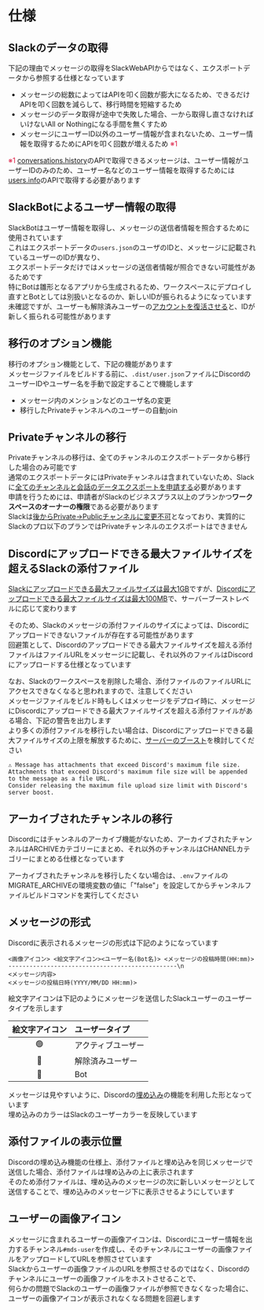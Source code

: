 # 仕様

## Slackのデータの取得

下記の理由でメッセージの取得をSlackWebAPIからではなく、エクスポートデータから参照する仕様となっています  

- メッセージの総数によってはAPIを叩く回数が膨大になるため、できるだけAPIを叩く回数を減らして、移行時間を短縮するため
- メッセージのデータ取得が途中で失敗した場合、一から取得し直さなければいけないAll or Nothingになる手間を無くすため
- メッセージにユーザーID以外のユーザー情報が含まれないため、ユーザー情報を取得するためにAPIを叩く回数が増えるため <span style="color:crimson;">※1</span>

<span style="color:crimson;">※1</span> [conversations.history](https://api.slack.com/methods/conversations.history)のAPIで取得できるメッセージは、ユーザー情報がユーザーIDのみのため、ユーザー名などのユーザー情報を取得するためには[users.info](https://api.slack.com/methods/users.info)のAPIで取得する必要があります  

## SlackBotによるユーザー情報の取得

SlackBotはユーザー情報を取得し、メッセージの送信者情報を照合するために使用されています  
これはエクスポートデータの`users.json`のユーザのIDと、メッセージに記載されているユーザーのIDが異なり、  
エクスポートデータだけではメッセージの送信者情報が照合できない可能性があるためです  
特にBotは雛形となるアプリから生成されるため、ワークスペースにデプロイし直すとBotとしては別扱いとなるのか、新しいIDが振られるようになっています  
未確認ですが、ユーザーも解除済みユーザーの[アカウントを復活させる](https://slack.com/intl/ja-jp/help/articles/360002061747-%E3%83%A1%E3%83%B3%E3%83%90%E3%83%BC%E3%81%AE%E3%82%A2%E3%82%AB%E3%82%A6%E3%83%B3%E3%83%88%E3%82%92%E5%BE%A9%E6%B4%BB%E3%81%95%E3%81%9B%E3%82%8B)と、IDが新しく振られる可能性があります  

## 移行のオプション機能

移行のオプション機能として、下記の機能があります  
メッセージファイルをビルドする前に、`.dist/user.json`ファイルにDiscordのユーザーIDやユーザー名を手動で設定することで機能します  

- メッセージ内のメンションなどのユーザ名の変更
- 移行したPrivateチャンネルへのユーザーの自動join

## Privateチャンネルの移行

Privateチャンネルの移行は、全てのチャンネルのエクスポートデータから移行した場合のみ可能です  
通常のエクスポートデータにはPrivateチャンネルは含まれていないため、Slackに[全てのチャンネルと会話のデータエクスポートを申請する](https://slack.com/intl/ja-jp/help/articles/1500001548241-%E3%81%99%E3%81%B9%E3%81%A6%E3%81%AE%E4%BC%9A%E8%A9%B1%E3%81%AE%E3%82%A8%E3%82%AF%E3%82%B9%E3%83%9D%E3%83%BC%E3%83%88%E3%82%92%E3%83%AA%E3%82%AF%E3%82%A8%E3%82%B9%E3%83%88%E3%81%99%E3%82%8B)必要があります  
申請を行うためには、申請者がSlackのビジネスプラス以上のプランかつ**ワークスペースのオーナーの権限**である必要があります  
Slackは[後からPrivate→Publicチャンネルに変更不可](https://slack.com/intl/ja-jp/help/articles/213185467-%E3%83%81%E3%83%A3%E3%83%B3%E3%83%8D%E3%83%AB%E3%82%92%E3%83%97%E3%83%A9%E3%82%A4%E3%83%99%E3%83%BC%E3%83%88%E3%83%81%E3%83%A3%E3%83%B3%E3%83%8D%E3%83%AB%E3%81%AB%E5%A4%89%E6%8F%9B%E3%81%99%E3%82%8B)となっており、実質的にSlackのプロ以下のプランではPrivateチャンネルのエクスポートはできません  

## Discordにアップロードできる最大ファイルサイズを超えるSlackの添付ファイル

[Slackにアップロードできる最大ファイルサイズは最大1GB](https://slack.com/intl/ja-jp/help/articles/201330736-%E3%83%95%E3%82%A1%E3%82%A4%E3%83%AB%E3%82%92-Slack-%E3%81%AB%E8%BF%BD%E5%8A%A0%E3%81%99%E3%82%8B)ですが、[Discordにアップロードできる最大ファイルサイズは最大100MB](https://support.discord.com/hc/ja/articles/360028038352-%E3%82%B5%E3%83%BC%E3%83%90%E3%83%BC%E3%83%96%E3%83%BC%E3%82%B9%E3%83%88-)で、サーバーブーストレベルに応じて変わります  

そのため、Slackのメッセージの添付ファイルのサイズによっては、Discordにアップロードできないファイルが存在する可能性があります  
回避策として、Discordのアップロードできる最大ファイルサイズを超える添付ファイルはファイルURLをメッセージに記載し、それ以外のファイルはDiscordにアップロードする仕様となっています  

なお、Slackのワークスペースを削除した場合、添付ファイルのファイルURLにアクセスできなくなると思われますので、注意してください  
メッセージファイルをビルド時もしくはメッセージをデプロイ時に、メッセージにDiscordにアップロードできる最大ファイルサイズを超える添付ファイルがある場合、下記の警告を出力します  
より多くの添付ファイルを移行したい場合は、Discordにアップロードできる最大ファイルサイズの上限を解放するために、[サーバーのブースト](https://support.discord.com/hc/ja/articles/360028038352-%E3%82%B5%E3%83%BC%E3%83%90%E3%83%BC%E3%83%96%E3%83%BC%E3%82%B9%E3%83%88-)を検討してください  

```text
⚠️ Message has attachments that exceed Discord's maximum file size.
Attachments that exceed Discord's maximum file size will be appended to the message as a file URL.
Consider releasing the maximum file upload size limit with Discord's server boost.
```

## アーカイブされたチャンネルの移行

Discordにはチャンネルのアーカイブ機能がないため、アーカイブされたチャンネルはARCHIVEカテゴリーにまとめ、それ以外のチャンネルはCHANNELカテゴリーにまとめる仕様となっています  

アーカイブされたチャンネルを移行したくない場合は、`.env`ファイルのMIGRATE_ARCHIVEの環境変数の値に「"false"」を設定してからチャンネルファイルビルドコマンドを実行してください  

## メッセージの形式

Discordに表示されるメッセージの形式は下記のようになっています  

```text
<画像アイコン> <絵文字アイコン><ユーザー名(Bot名)> <メッセージの投稿時間(HH:mm)>
------------------------------------------------\n
<メッセージ内容>
<メッセージの投稿日時(YYYY/MM/DD HH:mm)>
```

絵文字アイコンは下記のようにメッセージを送信したSlackユーザーのユーザータイプを示します  

| 絵文字アイコン | ユーザータイプ     |
|:------------:|:----------------|
| 🟢           | アクティブユーザー |
| 🔵           | 解除済みユーザー   |
| 🤖           | Bot             |

メッセージは見やすいように、Discordの[埋め込み](https://discordjs.guide/popular-topics/embeds.html#embed-preview)の機能を利用した形となっています  
埋め込みのカラーはSlackのユーザーカラーを反映しています  

## 添付ファイルの表示位置

Discordの埋め込み機能の仕様上、添付ファイルと埋め込みを同じメッセージで送信した場合、添付ファイルは埋め込みの上に表示されます  
そのため添付ファイルは、埋め込みのメッセージの次に新しいメッセージとして送信することで、埋め込みのメッセージ下に表示させるようにしています  

## ユーザーの画像アイコン

メッセージに含まれるユーザーの画像アイコンは、Discordにユーザー情報を出力するチャンネル`#mds-user`を作成し、そのチャンネルにユーザーの画像ファイルをアップロードしてURLを参照させています  
Slackからユーザーの画像ファイルのURLを参照させるのではなく、Discordのチャンネルにユーザーの画像ファイルをホストさせることで、  
何らかの問題でSlackのユーザーの画像ファイルが参照できなくなった場合に、ユーザーの画像アイコンが表示されなくなる問題を回避します  
